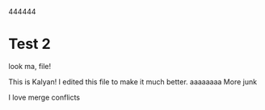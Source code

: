 444444
# Test 2
look ma, file!

This is Kalyan! I edited this file to make it much better.
aaaaaaaa
More junk

I love merge conflicts
